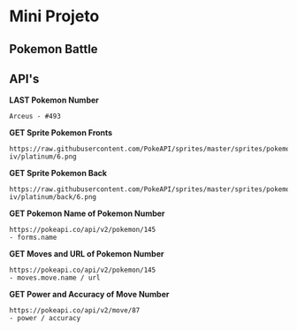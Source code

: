 # Mini Projeto

## Pokemon Battle

## API's

**LAST Pokemon Number**
```
Arceus - #493
```

**GET Sprite Pokemon Fronts**
```
https://raw.githubusercontent.com/PokeAPI/sprites/master/sprites/pokemon/versions/generation-iv/platinum/6.png
```

**GET Sprite Pokemon Back**
```
https://raw.githubusercontent.com/PokeAPI/sprites/master/sprites/pokemon/versions/generation-iv/platinum/back/6.png
```

**GET Pokemon Name of Pokemon Number**
```
https://pokeapi.co/api/v2/pokemon/145
- forms.name
```

**GET Moves and URL of Pokemon Number**
```
https://pokeapi.co/api/v2/pokemon/145
- moves.move.name / url
```

**GET Power and Accuracy of Move Number**
```
https://pokeapi.co/api/v2/move/87
- power / accuracy
```

